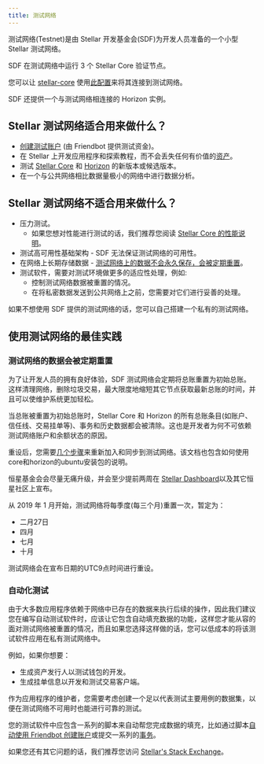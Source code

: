 ```yaml
---
title: 测试网络
---
```


测试网络(Testnet)是由 Stellar 开发基金会(SDF)为开发人员准备的一个小型 Stellar 测试网络。

SDF 在测试网络中运行 3 个 Stellar Core 验证节点。

您可以让 [stellar-core](https://github.com/stellar/stellar-core) 使用[此配置](https://github.com/stellar/stellar-core/blob/master/docs/stellar-core_testnet.cfg)来将其连接到测试网络。

SDF 还提供一个与测试网络相连接的 Horizon 实例。

## Stellar 测试网络适合用来做什么？

* [创建测试账户](../get-started/create-account.md) (由 Friendbot 提供测试资金)。
* 在 Stellar 上开发应用程序和探索教程，而不会丢失任何有价值的[资产](assets.md)。
* 测试 [Stellar Core](https://github.com/stellar/stellar-core/releases) 和 [Horizon](https://github.com/stellar/go/releases) 的新版本或候选版本。
* 在一个与公共网络相比数据量极小的网络中进行数据分析。

## Stellar 测试网络不适合用来做什么？

* 压力测试。
  * 如果您想对性能进行测试的话，我们推荐您阅读 [Stellar Core 的性能说明](https://github.com/stellar/stellar-core/blob/master/performance-eval.md#networks-to-test-against)。
* 测试高可用性基础架构 - SDF 无法保证测试网络的可用性。
* 在网络上长期存储数据 - [测试网络上的数据不会永久保存，会被定期重置](test-net.md#periodic-reset-of-testnet-data)。
* 测试软件，需要对测试环境做更多的适应性处理，例如:
  * 控制测试网络数据被重置的情况。
  * 在将私密数据发送到公共网络上之前，您需要对它们进行妥善的处理。

如果不想使用 SDF 提供的测试网络的话，您可以自己搭建一个私有的测试网络。

## 使用测试网络的最佳实践

### 测试网络的数据会被定期重置
为了让开发人员的拥有良好体验，SDF 测试网络会定期将总账重置为初始总账。这样清理网络，删除垃圾交易，最大限度地缩短其它节点获取最新总账的时间，并且可以使维护系统更加轻松。

当总账被重置为初始总账时，Stellar Core 和 Horizon 的所有总账条目(如账户、信任线、交易挂单等)、事务和历史数据都会被清除。这也是开发者为何不可依赖测试网络账户和余额状态的原因。

重设后，您需要[几个步骤](https://github.com/stellar/packages#testnet-reset)来重新加入和同步到测试网络。该文档也包含如何使用core和horizon的ubuntu安装包的说明。

恒星基金会会尽量无痛升级，并会至少提前两周在 [Stellar Dashboard](http://dashboard.stellar.org/)以及其它恒星社区上宣布。


从 2019 年 1 月开始，测试网络将每季度(每三个月)重置一次，暂定为：

* 二月27日
* 四月
* 七月
* 十月

测试网络会在宣布日期的UTC9点时间进行重设。

### 自动化测试

由于大多数应用程序依赖于网络中已存在的数据来执行后续的操作，因此我们建议您在编写自动测试软件时，应该让它包含自动填充数据的功能，这样您才能从容的面对测试网络被重置的情况，而且如果您选择这样做的话，您可以低成本的将该测试软件应用在私有测试网络中。

例如，如果你想要：
* 生成资产发行人以测试钱包的开发。
* 生成挂单信息以开发和测试交易客户端。

作为应用程序的维护者，您需要考虑创建一个足以代表测试主要用例的数据集，以便在测试网络不可用时也能进行可靠的测试。

您的测试软件中应包含一系列的脚本来自动帮您完成数据的填充，比如通过脚本[自动使用 Friendbot 创建账户](../get-started/create-account.md)或提交一系列的[事务](transactions.md)。

如果您还有其它问题的话，我们推荐您访问 [Stellar's Stack Exchange](https://stellar.stackexchange.com/)。
